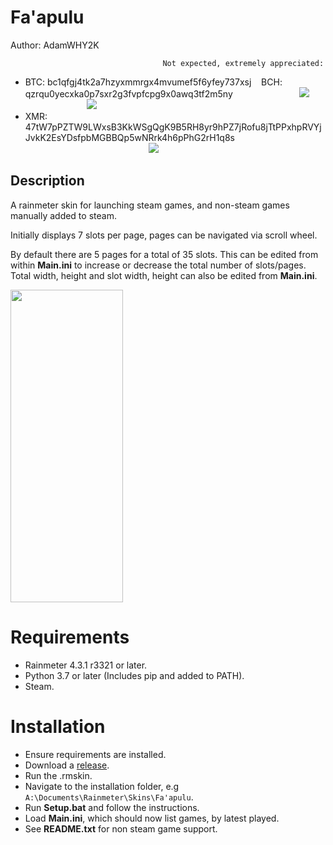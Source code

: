 # Fa'apulu
Author: AdamWHY2K

                                      Not expected, extremely appreciated:
* BTC: bc1qfgj4tk2a7hzyxmmrgx4mvumef5f6yfey737xsj    BCH: qzrqu0yecxka0p7sxr2g3fvpfcpg9x0awq3tf2m5ny   
                       <img src="https://user-images.githubusercontent.com/68286215/130465610-63a93f21-4c79-4de4-a1ee-2aeb6ed17a9a.png">                                                                    <img src="https://user-images.githubusercontent.com/68286215/130466304-f6b50ae3-2bf4-40df-bf6d-3adf95f2ec67.png">
* XMR: 47tW7pPZTW9LWxsB3KkWSgQgK9B5RH8yr9hPZ7jRofu8jTtPPxhpRVYjJvkK2EsYDsfpbMGBBQp5wNRrk4h6pPhG2rH1q8s
                                                  <img src="https://user-images.githubusercontent.com/68286215/130466563-1ad94060-fd62-4c87-ad3b-728858f8dcea.png">

## Description
A rainmeter skin for launching steam games, and non-steam games manually added to steam. 

Initially displays 7 slots per page, pages can be navigated via scroll wheel. 

By default there are 5 pages for a total of 35 slots. This can be edited from within **Main.ini** to increase or decrease the total number of slots/pages. Total width, height and slot width, height can also be edited from **Main.ini**.

<img src="https://user-images.githubusercontent.com/68286215/127569067-8b73f156-32ac-448d-8d6b-de79335cf354.gif" width="180" height="500">

# Requirements
* Rainmeter 4.3.1 r3321 or later.
* Python 3.7 or later (Includes pip and added to PATH).
* Steam.

# Installation
* Ensure requirements are installed.
* Download a [release](https://github.com/AdamWHY2K/Fa-apulu/releases).
* Run the .rmskin.
* Navigate to the installation folder, e.g `A:\Documents\Rainmeter\Skins\Fa'apulu`.
* Run **Setup.bat** and follow the instructions.
* Load **Main.ini**, which should now list games, by latest played.
* See **README.txt** for non steam game support.
